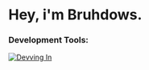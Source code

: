 # Hey, i'm Bruhdows.
### Development Tools:
[![Devving In](https://skillicons.dev/icons?i=java,python,github)](https://skillicons.dev)
